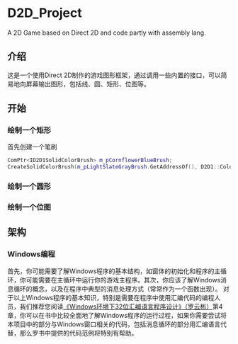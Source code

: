 # D2D_Project
A 2D Game based on Direct 2D and code partly with assembly lang.
## 介绍
这是一个使用Direct 2D制作的游戏图形框架，通过调用一些内置的接口，可以简易地向屏幕输出图形，包括线、圆、矩形、位图等。

## 开始
### 绘制一个矩形

首先创建一个笔刷
```cpp
ComPtr<ID2D1SolidColorBrush> m_pCornflowerBlueBrush;
CreateSolidColorBrush(m_pLightSlateGrayBrush.GetAddressOf(), D2D1::ColorF(D2D1::ColorF::LightSlateGray));
```
### 绘制一个圆形
### 绘制一个位图

## 架构
### Windows编程
首先，你可能需要了解Windows程序的基本结构，如窗体的初始化和程序的主循环，你可能需要在主循环中运行你的游戏主程序。其次，你应该了解Windows消息循环的概念，以及在程序中典型的消息处理方式（常常作为一个函数出现）。
对于以上Windows程序的基本知识，特别是需要在程序中使用汇编代码的编程人员，我们推荐您阅读[《Windows环境下32位汇编语言程序设计》（罗云彬）](https://npupt.com/details.php?id=59136&hit=1)第4章，你可以在书中比较全面地了解Windows程序的运行过程，如果你需要尝试将本项目中的部分与Windows窗口相关的代码，包括消息循环的部分用汇编语言代替，那么罗书中提供的代码范例将特别有帮助。
